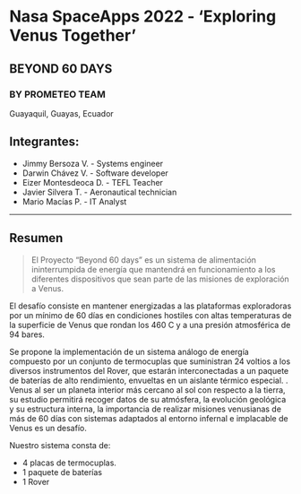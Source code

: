 # Nasa SpaceApps 2022 - ‘Exploring Venus Together’
## BEYOND 60 DAYS
### BY PROMETEO TEAM
Guayaquil, Guayas, Ecuador

## Integrantes:
- Jimmy Bersoza V. - Systems engineer
- Darwin Chávez V. - Software developer
- Eizer Montesdeoca D. - TEFL Teacher
- Javier Silvera T. - Aeronautical technician
- Mario Macías P. - IT Analyst
------------

## Resumen

> El Proyecto “Beyond 60 days” es un  sistema  de alimentación ininterrumpida  de energía que mantendrá en funcionamiento a los diferentes dispositivos que sean parte de las misiones de exploración a Venus.

El desafío consiste en mantener energizadas a las plataformas exploradoras por un mínimo de 60 días en condiciones hostiles con altas temperaturas de la superficie de Venus que rondan los 460 C y a una presión atmosférica de 94 bares.

Se propone la implementación de un sistema análogo de energía compuesto por un conjunto de termocuplas que suministran 24 voltios a los diversos instrumentos del Rover, que estarán interconectadas a un paquete de baterías de alto rendimiento, envueltas en un aislante térmico especial.
.
Venus al ser un planeta interior más cercano al sol con respecto a la tierra, su estudio permitirá recoger datos de su atmósfera, la evolución geológica y su estructura interna, la importancia de realizar misiones venusianas de más de 60 días con sistemas adaptados al entorno infernal e implacable de Venus es un desafío.

Nuestro sistema consta de:
- 4 placas de termocuplas.
- 1 paquete de baterías
- 1 Rover
